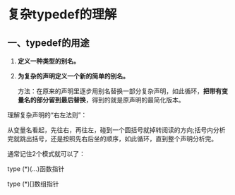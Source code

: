 # 复杂typedef的理解

## 一、typedef的用途

1. **定义一种类型的别名。**

2. **为复杂的声明定义一个新的简单的别名。**

   方法：在原来的声明里逐步用别名替换一部分复杂声明，如此循环，**把带有变量名的部分留到最后替换**，得到的就是原声明的最简化版本。

理解复杂声明的“右左法则”：

从变量名看起，先往右，再往左，碰到一个圆括号就掉转阅读的方向;括号内分析完就跳出括号，还是按照先右后坐的顺序，如此循环，直到整个声明分析完。

通常记住2个模式就可以了：

type (*)(...)函数指针

type (*)[]数组指针

